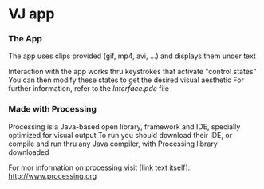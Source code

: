 # VJ app

### The App
The app uses clips provided (gif, mp4, avi, ...) and displays them under text

Interaction with the app works thru keystrokes that activate "control states"
You can then modify these states to get the desired visual aesthetic
For further information, refer to the *Interface.pde* file

### Made with Processing
Processing is a Java-based open library, framework and IDE, specially optimized for visual output
To run you should download their IDE, or compile and run thru any Java compiler, with Processing library downloaded

For mor information on processing visit
[link text itself]: http://www.processing.org